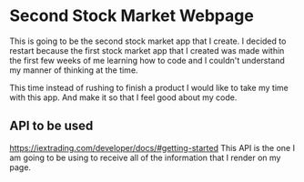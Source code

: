 # Second Stock Market Webpage

This is going to be the second stock market app that I create. I decided to restart because the first stock market app that I created was made within the first few weeks of me learning how to code and I couldn't understand my manner of thinking at the time. 

This time instead of rushing to finish a product I would like to take my time with this app. And make it so that I feel good about my code.

## API to be used
https://iextrading.com/developer/docs/#getting-started
This API is the one I am going to be using to receive all of the information that I render on my page.
